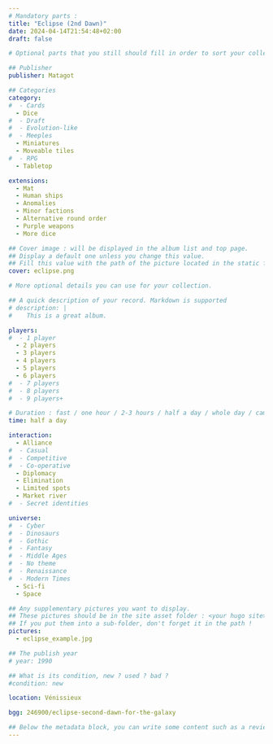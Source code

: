 ```yaml
---
# Mandatory parts :
title: "Eclipse (2nd Dawn)"
date: 2024-04-14T21:54:48+02:00
draft: false

# Optional parts that you still should fill in order to sort your collection

## Publisher
publisher: Matagot

## Categories
category:
#  - Cards
  - Dice
#  - Draft
#  - Evolution-like
#  - Meeples
  - Miniatures
  - Moveable tiles
#  - RPG
  - Tabletop

extensions:
  - Mat
  - Human ships
  - Anomalies
  - Minor factions
  - Alternative round order
  - Purple weapons
  - More dice

## Cover image : will be displayed in the album list and top page.
## Display a default one unless you change this value.
## Fill this value with the path of the picture located in the static folder
cover: eclipse.png

# More optional details you can use for your collection.

## A quick description of your record. Markdown is supported
# description: |
#    This is a great album.

players:
#  - 1 player
  - 2 players
  - 3 players
  - 4 players
  - 5 players
  - 6 players
#  - 7 players
#  - 8 players
#  - 9 players+

# Duration : fast / one hour / 2-3 hours / half a day / whole day / campaign
time: half a day

interaction:
  - Alliance
#  - Casual
#  - Competitive
#  - Co-operative
  - Diplomacy
  - Elimination
  - Limited spots
  - Market river
#  - Secret identities

universe:
#  - Cyber
#  - Dinosaurs
#  - Gothic
#  - Fantasy
#  - Middle Ages
#  - No theme
#  - Renaissance
#  - Modern Times
  - Sci-fi
  - Space

## Any supplementary pictures you want to display.
## These pictures should be in the site asset folder : <your hugo site>/static
## If you put them into a sub-folder, don't forget it in the path !
pictures:
  - eclipse_example.jpg

## The publish year
# year: 1990

## What is its condition, new ? used ? bad ?
#condition: new

location: Vénissieux

bgg: 246900/eclipse-second-dawn-for-the-galaxy

## Below the metadata block, you can write some content such as a review or anything else you want. It'll be displayed in the album page.
---
```

